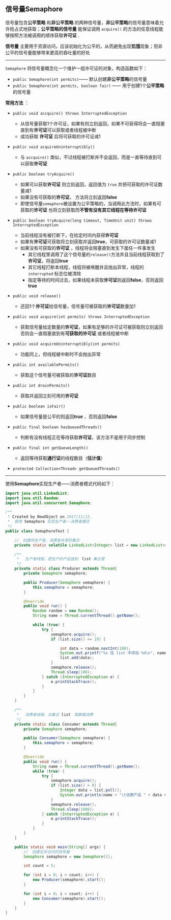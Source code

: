 ## 信号量Semaphore



信号量包含**公平策略** 和**非公平策略** 的两种信号量，**非公平策略**的信号量意味着允许抢占式地获取；**公平策略的信号量** 能保证调用 `acquire()` 的方法的任意线程能够按照方法被调用的顺序获取**许可证** .



**信号量** 主要用于资源访问，应该初始化为公平的，从而避免出现**饥饿**现象；但非公平的信号量能够带来更高的吞吐量的好处



----

`Semaphore` 将信号量概念化一个维护一组许可证的对象，构造函数如下：

+ `public Semaphore(int permits)`—— 默认创建**非公平策略**的信号量
+ `public Semaphore(int permits, boolean fair)` —— 用于创建1个**公平策略**的信号量



**常用方法** ：

+ `public void accquire() throws InterruptedException `
  + 从信号量获取1个许可证，如果有则立刻返回，如果不可获得将会一直阻塞直到有**许可证**可以获取或者线程被中断
  + 成功获取 **许可证** 后将可获取的许可证减1



+ `public void acquireUninterruptibly()`
  + 与 `accquire()` 类似，不过线程被打断并不会返回，而是一直等待直到可以获取**许可证**



+ `public boolean tryAcquire()`
  + 如果可以获取**许可证** 则立刻返回，返回值为 `true` 并把可获取的许可证数量减1
  + 如果没有可获取的**许可证**， 方法将立刻返回**false**
  + 即使信号量`semaphore`被设置为公平策略的，当调用此方法时，如果有可获取的**许可证** 也将立刻获取而**不管有没有其它线程在等待许可证**



+ `public boolean tryAcquire(long timeout, TimeUnit unit) throws InterruptedException`
  + 当前线程没有被打断下，在给定时间内获得**许可证**
  + 如果有**许可证**可获取将立刻获取并返回**true**，可获取的许可证数量减1
  + 如果没有可获取的**许可证** ，线程将会阻塞直到发生下面任一件事发生
    + 其它线程里调用了这个信号量的`release()`方法并且当前线程获取到了**许可证**，将返回**true**
    + 其它线程打断本线程，线程将被唤醒并且抛出异常，线程的`interrupted` 标志位被清除
    + 指定等待的时间过去，如果线程未获取**许可证**则返回**false**，否则返回**true**



+ `public void release()`
  + 还回1个**许可证**给信号量，信号量可被获取的**许可证**数量加1



+ `public void acquire(int permits) throws InterruptedException`
  + 获取信号量给定数量的**许可证**，如果有足够的许可证可被获取则立刻返回否则会一直阻塞直到有**可获取的许可证** 或者线程被中断



+ `public void acquireUninterruptibly(int permits)`
  + 功能同上，但线程被中断时不会抛出异常



+ `public int availablePermits()`
  + 获取这个信号量可被获取的**许可证**数目



+ `public int drainPermits()`
  + 获取并返回立刻可用的**许可证**



+ `public boolean isFair()`
  + 如果信号量是公平的则返回**true** ，否则返回**false**



+ `public final boolean hasQueuedThreads()`
  + 判断有没有线程正在等待获取**许可证**，该方法不是用于同步控制



+ `public final int getQueueLength()`
  + 返回等待获取**通行证**的线程数目（**估计值**）



+ `protected Collection<Thread> getQueuedThreads()`



-----

使用**Semaphore**实现生产者——消费者模式代码如下：

```java
import java.util.LinkedList;
import java.util.Random;
import java.util.concurrent.Semaphore;

/**
 * Created by NewObject on 2017/11/12.
 *  使用 Semaphore 实现生产者——消费者模式
 */
public class SemaphoreTest {

    //　创建供生产者、消费者共享的集合
    private static volatile LinkedList<Integer> list = new LinkedList<>();

    /**
     * 　生产者线程，把生产的产品放到　list 集合里
     */
    private static class Producer extends Thread{
        private Semaphore semaphore;

        public Producer(Semaphore semaphore) {
            this.semaphore = semaphore;
        }

        @Override
        public void run() {
            Random random = new Random();
            String name = Thread.currentThread().getName();

            while (true) {
                try {
                    semaphore.acquire();
                    if (list.size() <= 10) {

                        int data = random.nextInt(100);
                        System.out.printf("%s 往 list 中添加 %d\n", name, data);
                        list.add(data);
                    }
                    semaphore.release();
                    Thread.sleep(100);
                } catch (InterruptedException e) {
                    e.printStackTrace();
                }
            }
        }
    }

    /**
     * 　消费者线程，从集合 list　取数据消费
     */
    private static class Consumer extends Thread{
        private Semaphore semaphore;

        public Consumer(Semaphore semaphore) {
            this.semaphore = semaphore;
        }

        @Override
        public void run() {
            String name = Thread.currentThread().getName();
            while (true) {
                try {
                    semaphore.acquire();
                    if (list.size() > 0) {
                        Integer data = list.poll();
                        System.out.println(name + "\t消费产品 " + data + "\n");
                    }
                    semaphore.release();
                    Thread.sleep(1000);
                } catch (InterruptedException e) {
                    e.printStackTrace();
                }
            }
        }
    }

    public static void main(String[] args) {
        //　创建互斥访问的信号量
        Semaphore semaphore = new Semaphore(1);

        int count = 5;

        for (int i = 0; i < count; i++) {
            new Producer(semaphore).start();
        }

        for (int i = 0; i < count; i++) {
            new Consumer(semaphore).start();
        }
    }
}
```

